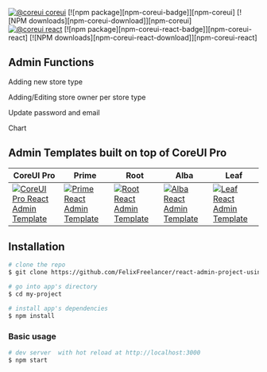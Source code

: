 [![@coreui coreui](https://img.shields.io/badge/@coreui%20-coreui-lightgrey.svg?style=flat-square)](https://github.com/coreui/coreui)
[![npm package][npm-coreui-badge]][npm-coreui]
[![NPM downloads][npm-coreui-download]][npm-coreui]  
[![@coreui react](https://img.shields.io/badge/@coreui%20-react-lightgrey.svg?style=flat-square)](https://github.com/coreui/react)
[![npm package][npm-coreui-react-badge]][npm-coreui-react]
[![NPM downloads][npm-coreui-react-download]][npm-coreui-react]


## Admin Functions
Adding new store type

Adding/Editing store owner per store type

Update password and email

Chart


## Admin Templates built on top of CoreUI Pro

| CoreUI Pro | Prime | Root | Alba | Leaf |
| --- | --- | --- | --- | --- |
| [![CoreUI Pro React Admin Template](https://coreui.io/assets/img/example-coureui.jpg)](https://coreui.io/pro/react/) | [![Prime React Admin Template](https://genesisui.com/assets/img/templates/prime1280.jpg)](https://genesisui.com/admin-templates/reactjs/prime/?support=1) | [![Root React Admin Template](https://genesisui.com/assets/img/templates/root1280.jpg)](https://genesisui.com/admin-templates/reactjs/root/?support=1) | [![Alba React Admin Template](https://genesisui.com/assets/img/templates/alba1280.jpg)](https://genesisui.com/admin-templates/reactjs/alba/?support=1) | [![Leaf React Admin Template](https://genesisui.com/assets/img/templates/leaf1280.jpg)](https://genesisui.com/admin-templates/reactjs/leaf/?support=1)

## Installation

``` bash
# clone the repo
$ git clone https://github.com/FelixFreelancer/react-admin-project-using-coreui

# go into app's directory
$ cd my-project

# install app's dependencies
$ npm install
```

### Basic usage

``` bash
# dev server  with hot reload at http://localhost:3000
$ npm start
```


